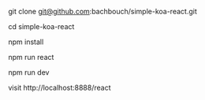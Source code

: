 git clone git@github.com:bachbouch/simple-koa-react.git

cd simple-koa-react

npm install

npm run react

npm run dev


visit http://localhost:8888/react
